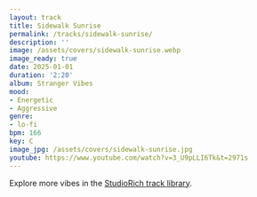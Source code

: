 ```yaml
---
layout: track
title: Sidewalk Sunrise
permalink: /tracks/sidewalk-sunrise/
description: ''
image: /assets/covers/sidewalk-sunrise.webp
image_ready: true
date: 2025-01-01
duration: '2:20'
album: Stranger Vibes
mood:
- Energetic
- Aggressive
genre:
- lo-fi
bpm: 166
key: C
image_jpg: /assets/covers/sidewalk-sunrise.jpg
youtube: https://www.youtube.com/watch?v=3_U9pLLI6Tk&t=2971s
---
```


Explore more vibes in the [StudioRich track library](/tracks/).

